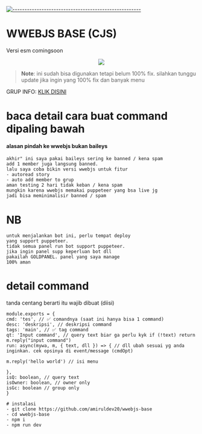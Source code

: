 [![-----------------------------------------------------](https://raw.githubusercontent.com/andreasbm/readme/master/assets/lines/colored.png)](#table-of-contents)
# WWEBJS BASE (CJS)
Versi esm comingsoon

 <p align="center">
<img width="" src="https://img.shields.io/github/repo-size/amiruldev20/wwebjs-base?color=green&label=Repo%20Size&style=for-the-badge&logo=appveyor">
</p>
 
 > **Note**: ini sudah bisa digunakan tetapi belum 100% fix. silahkan tunggu update jika ingin yang 100% fix dan banyak menu
 
GRUP INFO: [KLIK DISINI](https://chat.whatsapp.com/Htfi5uzYWOt0ekPu66YK4Y)

# baca detail cara buat command dipaling bawah

#### alasan pindah ke wwebjs bukan baileys
```
akhir" ini saya pakai baileys sering ke banned / kena spam
add 1 member juga langsung banned.
lalu saya coba bikin versi wwebjs untuk fitur
- autoread story
- auto add member to grup
aman testing 2 hari tidak keban / kena spam
mungkin karena wwebjs memakai puppeteer yang bsa live jg
jadi bisa meminimalisir banned / spam
```

# NB
```
untuk menjalankan bot ini, perlu tempat deploy
yang support puppeteer.
tidak semua panel run bot support puppeteer.
jika ingin panel supp keperluan bot dll
pakailah GOLDPANEL. panel yang saya manage
100% aman
```

# detail command
tanda centang berarti itu wajib dibuat (diisi)
```
module.exports = {
cmd: 'tes', // ✅ comandnya (saat ini hanya bisa 1 command)
desc: 'deskripsi', // deskripsi command
tags: 'main', // ✅ tag command
qt: 'Input command', // query text biar ga perlu kyk if (!text) return m.reply("input command")
run: async(mywa, m, { text, dll }) => { // dll ubah sesuai yg anda inginkan. cek opsinya di event/message (cmdOpt)

m.reply('hello world') // isi menu

},
isQ: boolean, // query text
isOwner: boolean, // owner only
isGc: boolean // group only
}

# instalasi
- git clone https://github.com/amiruldev20/wwebjs-base
- cd wwebjs-base
- npm i
- npm run dev